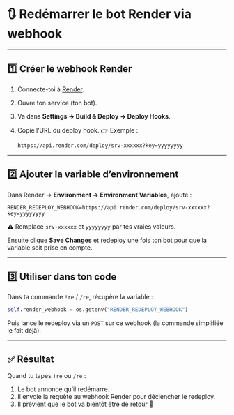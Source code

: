 # 🔃 Redémarrer le bot Render via webhook

---

## 1️⃣ Créer le webhook Render

1. Connecte-toi à [Render](https://render.com/).
2. Ouvre ton service (ton bot).
3. Va dans **Settings → Build & Deploy → Deploy Hooks**.
4. Copie l’URL du deploy hook.
   👉 Exemple :

   ```
   https://api.render.com/deploy/srv-xxxxxx?key=yyyyyyyy
   ```

---

## 2️⃣ Ajouter la variable d’environnement

Dans Render → **Environment → Environment Variables**, ajoute :

```env
RENDER_REDEPLOY_WEBHOOK=https://api.render.com/deploy/srv-xxxxxx?key=yyyyyyyy
```

⚠️ Remplace `srv-xxxxxx` et `yyyyyyyy` par tes vraies valeurs.

Ensuite clique **Save Changes** et redeploy une fois ton bot pour que la variable soit prise en compte.

---

## 3️⃣ Utiliser dans ton code

Dans ta commande `!re` / `/re`, récupère la variable :

```python
self.render_webhook = os.getenv("RENDER_REDEPLOY_WEBHOOK")
```

Puis lance le redeploy via un `POST` sur ce webhook (la commande simplifiée le fait déjà).

---

## ✅ Résultat

Quand tu tapes `!re` ou `/re` :

1. Le bot annonce qu’il redémarre.
2. Il envoie la requête au webhook Render pour déclencher le redeploy.
3. Il prévient que le bot va bientôt être de retour 🔔
